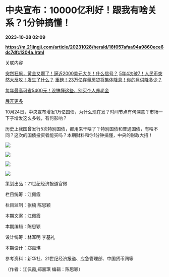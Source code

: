 # 中央宣布：10000亿利好！跟我有啥关系？1分钟搞懂！

**2023-10-28 02:09**

**https://m.21jingji.com/article/20231028/herald/16f057afaa94a9860ece6dc7dfc1204a.html**

关联内容

[突然狂飙，黄金又爆了！逼近2000美元大关！什么信号？](https://m.21jingji.com/article/20231022/herald/06f51a866f7dd0cd2635becf799030c2.html) [5年4次破7！人民币突然大反攻！发生了什么？](https://m.21jingji.com/article/20230917/herald/69cd409d1ef7326c99dc0a15922ab308.html) [重磅！23万亿存量房贷将集体降息！你的月供降多少？](https://m.21jingji.com/article/20230924/herald/2f0951e48b12959daa6ddf5726002744.html)

[每年最高可省5400元！没搞懂这些，别买个人养老金](https://m.21jingji.com/article/20231015/herald/7413854e71afcefb32ba11d1fa47a19b.html)

[展开更多](javascript:showMoreRelated();)

10月24日，中央宣布增发1万亿国债，为什么现在发？时间节点有何深意？市场一下子增发这么多钱，有何影响？

历史上我国曾发行5次特别国债，都用来干啥了？特别国债和普通国债，有啥不同？这次的国债投资者能买吗？本期财料和你1分钟搞懂，中央的财政大招！

![](https://img.21jingji.com/uploadfile/cover/material/20231027/fa2430f1f39a05a99ea0594265b889a7.jpg)

![](https://img.21jingji.com/uploadfile/cover/material/20231027/eb54b3b10ced0bf2a62c09c35a475aca.jpg)

![](https://img.21jingji.com/uploadfile/cover/material/20231027/c0a8203c36a523671a5567d99fcf5984.jpg)

![](https://img.21jingji.com/uploadfile/cover/material/20231027/afce9f07747f9978bb4ca05d046f3825.jpg)

策划出品：21世纪经济报道官微

栏目统筹：江佩霞

栏目监制：张楠 陈思颖

本期文案：江佩霞

本期编辑：陈思颖

设计统筹：林军明 李基礼

本期设计：郑嘉琪

参考资料：新华社、21世纪经济报道、应急管理部、中国货币网等

（作者：江佩霞,郑嘉琪 编辑：陈思颖）